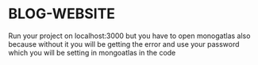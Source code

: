 # BLOG-WEBSITE

 Run your project on localhost:3000 but you have to open monogatlas also because without it you will be getting the error and use your password which you  will be setting in mongoatlas in the code
